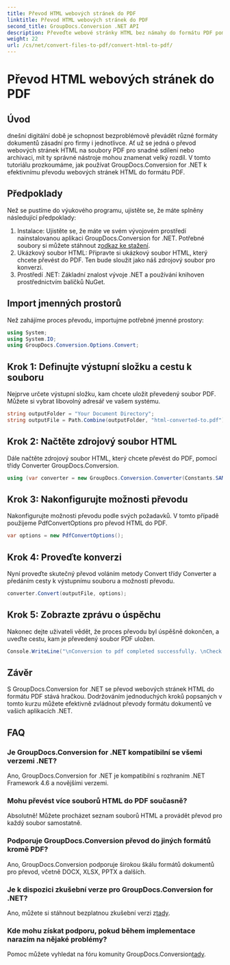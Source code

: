```yaml
---
title: Převod HTML webových stránek do PDF
linktitle: Převod HTML webových stránek do PDF
second_title: GroupDocs.Conversion .NET API
description: Převeďte webové stránky HTML bez námahy do formátu PDF pomocí GroupDocs.Conversion for .NET. Postupujte podle našeho podrobného průvodce pro bezproblémový převod formátu dokumentu.
weight: 22
url: /cs/net/convert-files-to-pdf/convert-html-to-pdf/
---
```


# Převod HTML webových stránek do PDF

## Úvod
dnešní digitální době je schopnost bezproblémově převádět různé formáty dokumentů zásadní pro firmy i jednotlivce. Ať už se jedná o převod webových stránek HTML na soubory PDF pro snadné sdílení nebo archivaci, mít ty správné nástroje mohou znamenat velký rozdíl. V tomto tutoriálu prozkoumáme, jak používat GroupDocs.Conversion for .NET k efektivnímu převodu webových stránek HTML do formátu PDF.
## Předpoklady
Než se pustíme do výukového programu, ujistěte se, že máte splněny následující předpoklady:
1.  Instalace: Ujistěte se, že máte ve svém vývojovém prostředí nainstalovanou aplikaci GroupDocs.Conversion for .NET. Potřebné soubory si můžete stáhnout z[odkaz ke stažení](https://releases.groupdocs.com/conversion/net/).
2. Ukázkový soubor HTML: Připravte si ukázkový soubor HTML, který chcete převést do PDF. Ten bude sloužit jako náš zdrojový soubor pro konverzi.
3. Prostředí .NET: Základní znalost vývoje .NET a používání knihoven prostřednictvím balíčků NuGet.

## Import jmenných prostorů
Než zahájíme proces převodu, importujme potřebné jmenné prostory:
```csharp
using System;
using System.IO;
using GroupDocs.Conversion.Options.Convert;
```

## Krok 1: Definujte výstupní složku a cestu k souboru
Nejprve určete výstupní složku, kam chcete uložit převedený soubor PDF. Můžete si vybrat libovolný adresář ve vašem systému.
```csharp
string outputFolder = "Your Document Directory";
string outputFile = Path.Combine(outputFolder, "html-converted-to.pdf");
```
## Krok 2: Načtěte zdrojový soubor HTML
Dále načtěte zdrojový soubor HTML, který chcete převést do PDF, pomocí třídy Converter GroupDocs.Conversion.
```csharp
using (var converter = new GroupDocs.Conversion.Converter(Constants.SAMPLE_HTML))
```
## Krok 3: Nakonfigurujte možnosti převodu
Nakonfigurujte možnosti převodu podle svých požadavků. V tomto případě použijeme PdfConvertOptions pro převod HTML do PDF.
```csharp
var options = new PdfConvertOptions();
```
## Krok 4: Proveďte konverzi
Nyní proveďte skutečný převod voláním metody Convert třídy Converter a předáním cesty k výstupnímu souboru a možností převodu.
```csharp
converter.Convert(outputFile, options);
```
## Krok 5: Zobrazte zprávu o úspěchu
Nakonec dejte uživateli vědět, že proces převodu byl úspěšně dokončen, a uveďte cestu, kam je převedený soubor PDF uložen.
```csharp
Console.WriteLine("\nConversion to pdf completed successfully. \nCheck output in {0}", outputFolder);
```

## Závěr
S GroupDocs.Conversion for .NET se převod webových stránek HTML do formátu PDF stává hračkou. Dodržováním jednoduchých kroků popsaných v tomto kurzu můžete efektivně zvládnout převody formátu dokumentů ve vašich aplikacích .NET.
## FAQ
### Je GroupDocs.Conversion for .NET kompatibilní se všemi verzemi .NET?
Ano, GroupDocs.Conversion for .NET je kompatibilní s rozhraním .NET Framework 4.6 a novějšími verzemi.
### Mohu převést více souborů HTML do PDF současně?
Absolutně! Můžete procházet seznam souborů HTML a provádět převod pro každý soubor samostatně.
### Podporuje GroupDocs.Conversion převod do jiných formátů kromě PDF?
Ano, GroupDocs.Conversion podporuje širokou škálu formátů dokumentů pro převod, včetně DOCX, XLSX, PPTX a dalších.
### Je k dispozici zkušební verze pro GroupDocs.Conversion for .NET?
 Ano, můžete si stáhnout bezplatnou zkušební verzi z[tady](https://releases.groupdocs.com/).
### Kde mohu získat podporu, pokud během implementace narazím na nějaké problémy?
 Pomoc můžete vyhledat na fóru komunity GroupDocs.Conversion[tady](https://forum.groupdocs.com/c/conversion/11).